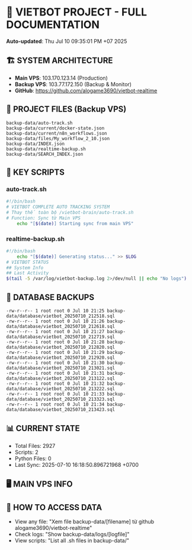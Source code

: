 # 🤖 VIETBOT PROJECT - FULL DOCUMENTATION
**Auto-updated**: Thu Jul 10 09:35:01 PM +07 2025

## 🏗️ SYSTEM ARCHITECTURE
- **Main VPS**: 103.170.123.14 (Production)
- **Backup VPS**: 103.77.172.150 (Backup & Monitor)
- **GitHub**: https://github.com/alogame3690/vietbot-realtime

## 📁 PROJECT FILES (Backup VPS)
```
backup-data/auto-track.sh
backup-data/current/docker-state.json
backup-data/current/n8n_workflows.json
backup-data/files/My_workflow_2_10.json
backup-data/INDEX.json
backup-data/realtime-backup.sh
backup-data/SEARCH_INDEX.json
```

## 🔧 KEY SCRIPTS
### auto-track.sh
```bash
#!/bin/bash
# VIETBOT COMPLETE AUTO TRACKING SYSTEM
# Thay thế toàn bộ /vietbot-brain/auto-track.sh
# Function: Sync từ Main VPS
    echo "[$(date)] Starting sync from main VPS"
```
### realtime-backup.sh
```bash
#!/bin/bash
    echo "[$(date)] Generating status..." >> $LOG
# VIETBOT STATUS
## System Info
## Last Activity
$(tail -5 /var/log/vietbot-backup.log 2>/dev/null || echo "No logs")
```

## 💾 DATABASE BACKUPS
```
-rw-r--r-- 1 root root 0 Jul 10 21:25 backup-data/database/vietbot_20250710_212518.sql
-rw-r--r-- 1 root root 0 Jul 10 21:26 backup-data/database/vietbot_20250710_212618.sql
-rw-r--r-- 1 root root 0 Jul 10 21:27 backup-data/database/vietbot_20250710_212719.sql
-rw-r--r-- 1 root root 0 Jul 10 21:28 backup-data/database/vietbot_20250710_212820.sql
-rw-r--r-- 1 root root 0 Jul 10 21:29 backup-data/database/vietbot_20250710_212920.sql
-rw-r--r-- 1 root root 0 Jul 10 21:30 backup-data/database/vietbot_20250710_213021.sql
-rw-r--r-- 1 root root 0 Jul 10 21:31 backup-data/database/vietbot_20250710_213122.sql
-rw-r--r-- 1 root root 0 Jul 10 21:32 backup-data/database/vietbot_20250710_213222.sql
-rw-r--r-- 1 root root 0 Jul 10 21:33 backup-data/database/vietbot_20250710_213323.sql
-rw-r--r-- 1 root root 0 Jul 10 21:34 backup-data/database/vietbot_20250710_213423.sql
```

## 📊 CURRENT STATE
- Total Files: 2927
- Scripts: 2
- Python Files: 0
- Last Sync: 2025-07-10 16:18:50.896721968 +0700

## 🖥️ MAIN VPS INFO


## 🚨 HOW TO ACCESS DATA
- View any file: "Xem file backup-data/[filename] từ github alogame3690/vietbot-realtime"
- Check logs: "Show backup-data/logs/[logfile]"
- View scripts: "List all .sh files in backup-data/"
